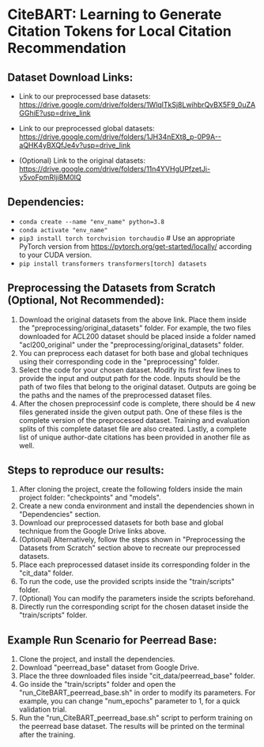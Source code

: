 # CiteBART: Learning to Generate Citation Tokens for Local Citation Recommendation

## Dataset Download Links:
- Link to our preprocessed base datasets: https://drive.google.com/drive/folders/1WlqlTkSj8LwihbrQvBX5F9_0uZAGGhiE?usp=drive_link

- Link to our preprocessed global datasets: https://drive.google.com/drive/folders/1JH34nEXt8_p-0P9A--aQHK4yBXQfJe4v?usp=drive_link

- (Optional) Link to the original datasets: https://drive.google.com/drive/folders/11n4YVHgUPfzetJi-y5voFpmRIjiBM0lQ

## Dependencies:

- `conda create --name "env_name" python=3.8`
- `conda activate "env_name"`
- `pip3 install torch torchvision torchaudio`   # Use an appropriate PyTorch version from https://pytorch.org/get-started/locally/ according to your CUDA version.
- `pip install transformers transformers[torch] datasets`

## Preprocessing the Datasets from Scratch (Optional, Not Recommended):

1. Download the original datasets from the above link. Place them inside the "preprocessing/original_datasets" folder. For example, the two files downloaded for ACL200 dataset should be placed inside a folder named "acl200_original" under the "preprocessing/original_datasets" folder.
2. You can preprocess each dataset for both base and global techniques using their corresponding code in the "preprocessing" folder.
3. Select the code for your chosen dataset. Modify its first few lines to provide the input and output path for the code. Inputs should be the path of two files that belong to the original dataset. Outputs are going be the paths and the names of the preprocessed dataset files.
4. After the chosen preprocessinf code is complete, there should be 4 new files generated inside the given output path. One of these files is the complete version of the preprocessed dataset. Training and evaluation splits of this complete dataset file are also created. Lastly, a complete list of unique author-date citations has been provided in another file as well.

## Steps to reproduce our results:
1. After cloning the project, create the following folders inside the main project folder: "checkpoints" and "models".
2. Create a new conda environment and install the dependencies shown in "Dependencies" section.
3. Download our preprocessed datasets for both base and global technique from the Google Drive links above.
4. (Optional) Alternatively, follow the steps shown in "Preprocessing the Datasets from Scratch" section above to recreate our preprocessed datasets.
5. Place each preprocessed dataset inside its corresponding folder in the "cit_data" folder.
6. To run the code, use the provided scripts inside the "train/scripts" folder. 
7. (Optional) You can modify the parameters inside the scripts beforehand.
8. Directly run the corresponding script for the chosen dataset inside the "train/scripts" folder. 

## Example Run Scenario for Peerread Base:
1. Clone the project, and install the dependencies.
2. Download "peerread_base" dataset from Google Drive.
3. Place the three downloaded files inside "cit_data/peerread_base" folder.
4. Go inside the "train/scripts" folder and open the "run_CiteBART_peerread_base.sh" in order to modify its parameters. For example, you can change "num_epochs" parameter to 1, for a quick validation trial.
5. Run the "run_CiteBART_peerread_base.sh" script to perform training on the peerread base dataset. The results will be printed on the terminal after the training.
